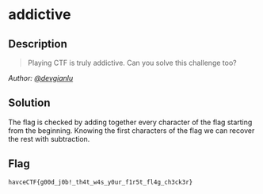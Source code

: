 # addictive
## Description
> Playing CTF is truly addictive. Can you solve this challenge too?

*Author: [@devgianlu](https://github.com/devgianlu)*

## Solution
The flag is checked by adding together every character of the flag starting from the beginning.
Knowing the first characters of the flag we can recover the rest with subtraction.

## Flag
`havceCTF{g00d_j0b!_th4t_w4s_y0ur_f1r5t_fl4g_ch3ck3r}`